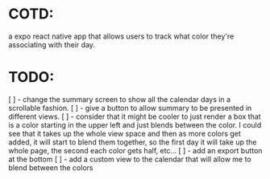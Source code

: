 # COTD:

a expo react native app that allows users to track what color they're associating with their day.

# TODO:

[ ] - change the summary screen to show all the calendar days in a scrollable fashion.
[ ] - give a button to allow summary to be presented in different views.
[ ] - consider that it might be cooler to just render a box that is a color starting in the upper left and just blends between the color. I could see that it takes up the whole view space and then as more colors get added, it will start to blend them together, so the first day it will take up the whole page, the second each color gets half, etc...
[ ] - add an export button at the bottom
[ ] - add a custom view to the calendar that will allow me to blend between the colors

